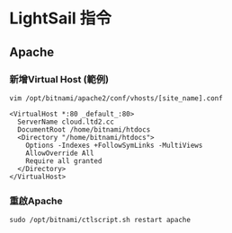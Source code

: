 # LightSail 指令

## Apache

### 新增Virtual Host (範例)
`vim /opt/bitnami/apache2/conf/vhosts/[site_name].conf`

```
<VirtualHost *:80 _default_:80>
  ServerName cloud.ltd2.cc
  DocumentRoot /home/bitnami/htdocs
  <Directory "/home/bitnami/htdocs">
    Options -Indexes +FollowSymLinks -MultiViews
    AllowOverride All
    Require all granted
  </Directory>
</VirtualHost>
```

### 重啟Apache
`sudo /opt/bitnami/ctlscript.sh restart apache`